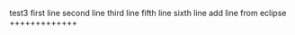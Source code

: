  test3
first line
second line
third line
fifth line
sixth line
add line from eclipse
+++++++++++++

